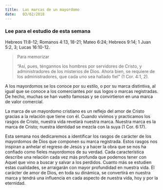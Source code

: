 ```yaml
---
title:  Las marcas de un mayordomo
date:   03/02/2018
---
```


### Lee para el estudio de esta semana
Hebreos 11:8-12; Romanos 4:13, 18-21; Mateo 6:24; Hebreos 9:14; 1 Juan 5:2, 3; Lucas 16:10-12.

><p>Para memorizar</p>
>“Así, pues, téngannos los hombres por servidores de Cristo, y administradores de los misterios de Dios. Ahora bien, se requiere de los administradores, que cada uno sea hallado fiel” (1 Cor. 4:1, 2). 

A los mayordomos se los conoce por su estilo, o por su marca distintiva, al igual que se conoce a los comerciantes por sus logos o marcas registradas. De hecho, muchas se han vuelto famosas y se convirtieron en una marca de valor comercial.

La marca de un mayordomo cristiano es un reflejo del amor de Cristo gracias a la relación que tiene con él. Cuando vivimos y practicamos los rasgos de Cristo, nuestra vida revelará nuestra marca. Nuestra marca es la marca de Cristo; nuestra identidad se mezcla con la suya (1 Cor. 6:17). 

Esta semana nos dedicaremos a identificar los rasgos de carácter de los mayordomos de Dios que componen su marca registrada. Estos rasgos nos inspiran a anhelar el regreso de Jesús y a hacer la obra que se nos ha confiado como fieles mayordomos de su verdad. Cada característica describe una relación cada vez más profunda que podemos tener con Aquel que vino a buscar y salvar a los perdidos. Cuanto más se estudien estas cualidades, se arraigarán con mayor profundidad en nuestra vida. El carácter de amor de Dios, en toda su dinámica, se convertirá en nuestra marca y tendrá una influencia en cada aspecto de nuestra vida, hoy y por la eternidad. 